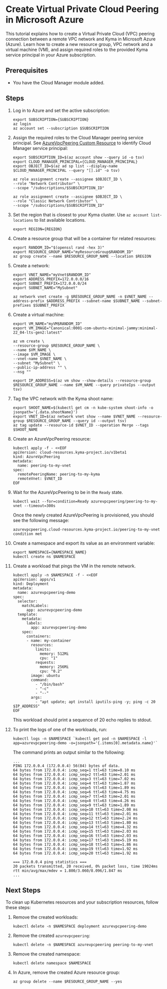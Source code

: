 # Create Virtual Private Cloud Peering in Microsoft Azure

This tutorial explains how to create a Virtual Private Cloud (VPC) peering connection between a remote VPC network and Kyma in Microsoft Azure (Azure). Learn how to create a new resource group, VPC network and a virtual machine (VM), and assign required roles to the provided Kyma service principal in your Azure subscription.

## Prerequisites <!-- {docsify-ignore} -->

* You have the Cloud Manager module added.

## Steps <!-- {docsify-ignore} -->

1. Log in to Azure and set the active subscription:

    ```shell
    export SUBSCRIPTION={SUBSCRIPTION}
    az login
    az account set --subscription $SUBSCRIPTION
    ```

2. Assign the required roles to the Cloud Manager peering service principal. See [AzureVpcPeering Custom Resource](../resources/04-30-30-azure-vpc-peering.md?id=authorization) to identify Cloud Manager service principal: 
    ```shell
    export SUBSCRIPTION_ID=$(az account show --query id -o tsv)
    export CLOUD_MANAGER_PRINCIPAL={CLOUD_MANAGER_PRINCIPAL}
    export OBJECT_ID=$(az ad sp list --display-name $CLOUD_MANAGER_PRINCIPAL --query "[].id" -o tsv)
    
    az role assignment create --assignee $OBJECT_ID \
    --role "Network Contributor" \
    --scope "/subscriptions/$SUBSCRIPTION_ID"
   
    az role assignment create --assignee $OBJECT_ID \
    --role "Classic Network Contributor" \
    --scope "/subscriptions/$SUBSCRIPTION_ID"
    ```

3. Set the region that is closest to your Kyma cluster. Use `az account list-locations` to list available locations. 

    ```shell
    export REGION={REGION}
    ```

4. Create a resource group that will be a container for related resources:

    ```shell
    export RANDOM_ID="$(openssl rand -hex 3)"
    export RESOURCE_GROUP_NAME="myResourceGroup$RANDOM_ID"
    az group create --name $RESOURCE_GROUP_NAME --location $REGION
    ```

5. Create a network:

    ```shell
    export VNET_NAME="myVnet$RANDOM_ID"
    export ADDRESS_PREFIX=172.0.0.0/16
    export SUBNET_PREFIX=172.0.0.0/24
    export SUBNET_NAME="MySubnet"

    az network vnet create -g $RESOURCE_GROUP_NAME -n $VNET_NAME --address-prefix $ADDRESS_PREFIX --subnet-name $SUBNET_NAME --subnet-prefixes $SUBNET_PREFIX
    ```

6. Create a virtual machine:

    ```shell
    export VM_NAME="myVM$RANDOM_ID"
    export VM_IMAGE="Canonical:0001-com-ubuntu-minimal-jammy:minimal-22_04-lts-gen2:latest"
    
    az vm create \
    --resource-group $RESOURCE_GROUP_NAME \
    --name $VM_NAME \
    --image $VM_IMAGE \
    --vnet-name $VNET_NAME \
    --subnet "MySubnet" \
    --public-ip-address "" \
    --nsg ""
    
    export IP_ADDRESS=$(az vm show --show-details --resource-group $RESOURCE_GROUP_NAME --name $VM_NAME --query privateIps --output tsv)
    ```

7. Tag the VPC network with the Kyma shoot name:

    ```shell
    export SHOOT_NAME=$(kubectl get cm -n kube-system shoot-info -o jsonpath='{.data.shootName}') 
    export VNET_ID=$(az network vnet show --name $VNET_NAME --resource-group $RESOURCE_GROUP_NAME --query id --output tsv)
    az tag update --resource-id $VNET_ID --operation Merge --tags $SHOOT_NAME
    ```

8. Create an AzureVpcPeering resource:

    ```shell
    kubectl apply -f - <<EOF
    apiVersion: cloud-resources.kyma-project.io/v1beta1
    kind: AzureVpcPeering
    metadata:
      name: peering-to-my-vnet
    spec:
      remotePeeringName: peering-to-my-kyma
      remoteVnet: $VNET_ID
    EOF
    ```

9. Wait for the AzureVpcPeering to be in the `Ready` state.

    ```shell
    kubectl wait --for=condition=Ready azurevpcpeering/peering-to-my-vnet --timeout=300s
    ```

    Once the newly created AzureVpcPeering is provisioned, you should see the following message:

    ```console
    azurevpcpeering.cloud-resources.kyma-project.io/peering-to-my-vnet condition met
    ```

10. Create a namespace and export its value as an environment variable:

    ```shell
    export NAMESPACE={NAMESPACE_NAME}
    kubectl create ns $NAMESPACE
    ```

11. Create a workload that pings the VM in the remote network.

    ```shell
    kubectl apply -n $NAMESPACE -f - <<EOF
    apiVersion: apps/v1
    kind: Deployment
    metadata:
      name: azurevpcpeering-demo
    spec:
      selector:
        matchLabels:
          app: azurevpcpeering-demo
      template:
        metadata:
          labels:
            app: azurevpcpeering-demo
        spec:
          containers:
          - name: my-container
            resources:
              limits:
                memory: 512Mi
                cpu: "1"
              requests:
                memory: 256Mi
                cpu: "0.2"
            image: ubuntu
            command:
              - "/bin/bash"
              - "-c"
              - "--"
            args:
              - "apt update; apt install iputils-ping -y; ping -c 20 $IP_ADDRESS"
    EOF
    ```

    This workload should print a sequence of 20 echo replies to stdout.

12. To print the logs of one of the workloads, run:

    ```shell
    kubectl logs -n $NAMESPACE `kubectl get pod -n $NAMESPACE -l app=azurevpcpeering-demo -o=jsonpath='{.items[0].metadata.name}'`
    ```

    The command prints an output similar to the following:

    ```console
    ...
    PING 172.0.0.4 (172.0.0.4) 56(84) bytes of data.
    64 bytes from 172.0.0.4: icmp_seq=1 ttl=63 time=8.10 ms
    64 bytes from 172.0.0.4: icmp_seq=2 ttl=63 time=2.01 ms
    64 bytes from 172.0.0.4: icmp_seq=3 ttl=63 time=7.02 ms
    64 bytes from 172.0.0.4: icmp_seq=4 ttl=63 time=1.87 ms
    64 bytes from 172.0.0.4: icmp_seq=5 ttl=63 time=1.89 ms
    64 bytes from 172.0.0.4: icmp_seq=6 ttl=63 time=4.75 ms
    64 bytes from 172.0.0.4: icmp_seq=7 ttl=63 time=2.01 ms
    64 bytes from 172.0.0.4: icmp_seq=8 ttl=63 time=4.26 ms
    64 bytes from 172.0.0.4: icmp_seq=9 ttl=63 time=1.89 ms
    64 bytes from 172.0.0.4: icmp_seq=10 ttl=63 time=2.08 ms
    64 bytes from 172.0.0.4: icmp_seq=11 ttl=63 time=2.01 ms
    64 bytes from 172.0.0.4: icmp_seq=12 ttl=63 time=2.24 ms
    64 bytes from 172.0.0.4: icmp_seq=13 ttl=63 time=1.80 ms
    64 bytes from 172.0.0.4: icmp_seq=14 ttl=63 time=4.32 ms
    64 bytes from 172.0.0.4: icmp_seq=15 ttl=63 time=2.03 ms
    64 bytes from 172.0.0.4: icmp_seq=16 ttl=63 time=2.03 ms
    64 bytes from 172.0.0.4: icmp_seq=17 ttl=63 time=5.19 ms
    64 bytes from 172.0.0.4: icmp_seq=18 ttl=63 time=1.86 ms
    64 bytes from 172.0.0.4: icmp_seq=19 ttl=63 time=1.92 ms
    64 bytes from 172.0.0.4: icmp_seq=20 ttl=63 time=1.92 ms
    
    === 172.0.0.4 ping statistics ===
    20 packets transmitted, 20 received, 0% packet loss, time 19024ms
    rtt min/avg/max/mdev = 1.800/3.060/8.096/1.847 ms
    ...
    ```

## Next Steps

To clean up Kubernetes resources and your subscription resources, follow these steps:

1. Remove the created workloads:

   ```shell
   kubectl delete -n $NAMESPACE deployment azurevpcpeering-demo
   ```

2. Remove the created `azurevpcpeering`:

    ```shell
    kubectl delete -n $NAMESPACE azurevpcpeering peering-to-my-vnet
    ```

3. Remove the created namespace:

    ```shell
    kubectl delete namespace $NAMESPACE
    ```

4. In Azure, remove the created Azure resource group:

    ```shell
    az group delete --name $RESOURCE_GROUP_NAME --yes
    ```
